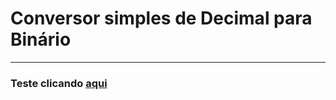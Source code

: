 # Conversor simples de Decimal para Binário
---
### Teste clicando [aqui](https://raniererocha.github.io/DecToBin/)